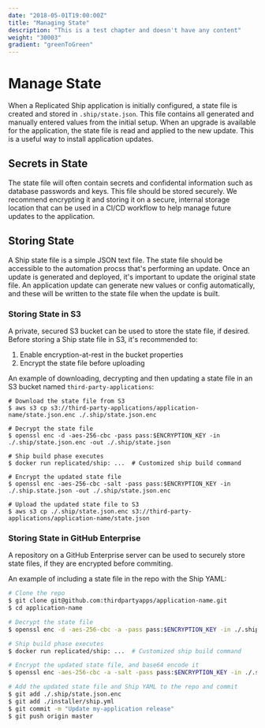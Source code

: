 ```yaml
---
date: "2018-05-01T19:00:00Z"
title: "Managing State"
description: "This is a test chapter and doesn't have any content"
weight: "30003"
gradient: "greenToGreen"
---
```


# Manage State

When a Replicated Ship application is initially configured, a state file is created and stored in `.ship/state.json`. This file contains all generated and manually entered values from the initial setup. When an upgrade is available for the application, the state file is read and applied to the new update. This is a useful way to install application updates.

## Secrets in State

The state file will often contain secrets and confidental information such as database passwords and keys. This file should be stored securely. We recommend encrypting it and storing it on a secure, internal storage location that can be used in a CI/CD workflow to help manage future updates to the application.

## Storing State

A Ship state file is a simple JSON text file. The state file should be accessible to the automation procss that's performing an update. Once an update is generated and deployed, it's important to update the original state file. An application update can generate new values or config automatically, and these will be written to the state file when the update is built.

### Storing State in S3

A private, secured S3 bucket can be used to store the state file, if desired. Before storing a Ship state file in S3, it's recommended to:

1. Enable encryption-at-rest in the bucket properties
1. Encrypt the state file before uploading

An example of downloading, decrypting and then updating a state file in an S3 bucket named `third-party-applications`:

```shell
# Download the state file from S3
$ aws s3 cp s3://third-party-applications/application-name/state.json.enc ./.ship/state.json.enc

# Decrypt the state file
$ openssl enc -d -aes-256-cbc -pass pass:$ENCRYPTION_KEY -in ./.ship/state.json.enc -out ./.ship/state.json

# Ship build phase executes
$ docker run replicated/ship: ...  # Customized ship build command

# Encrypt the updated state file
$ openssl enc -aes-256-cbc -salt -pass pass:$ENCRYPTION_KEY -in ./.ship.state.json -out ./.ship/state.json.enc

# Upload the updated state file to S3
$ aws s3 cp ./.ship/state.json.enc s3://third-party-applications/application-name/state.json
```

### Storing State in GitHub Enterprise

A repository on a GitHub Enterprise server can be used to securely store state files, if they are encrypted before commiting.

An example of including a state file in the repo with the Ship YAML:

```bash
# Clone the repo
$ git clone git@github.com:thirdpartyapps/application-name.git
$ cd application-name

# Decrypt the state file
$ openssl enc -d -aes-256-cbc -a -pass pass:$ENCRYPTION_KEY -in ./.ship/state.json.enc -out ./.ship/state.json

# Ship build phase executes
$ docker run replicated/ship: ...  # Customized ship build command

# Encrypt the updated state file, and base64 encode it
$ openssl enc -aes-256-cbc -a -salt -pass pass:$ENCRYPTION_KEY -in ./.ship/state.json -out ./.ship/state.json.enc

# Add the updated state file and Ship YAML to the repo and commit
$ git add ./.ship/state.json.enc
$ git add ./installer/ship.yml
$ git commit -m "Update my-application release"
$ git push origin master
```

